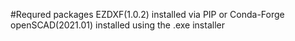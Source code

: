 #Requred packages
EZDXF(1.0.2) installed via PIP or Conda-Forge
openSCAD(2021.01) installed using the .exe installer